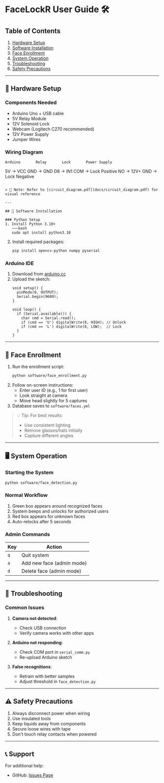 # FaceLockR User Guide 🛠️

## Table of Contents
1. [Hardware Setup](#-hardware-setup)
2. [Software Installation](#-software-installation)
3. [Face Enrollment](#-face-enrollment)
4. [System Operation](#-system-operation)
5. [Troubleshooting](#-troubleshooting)
6. [Safety Precautions](#⚠️-safety-precautions)

---

## 🔌 Hardware Setup

### Components Needed
- Arduino Uno + USB cable
- 5V Relay Module
- 12V Solenoid Lock
- Webcam (Logitech C270 recommended)
- 12V Power Supply
- Jumper Wires

### Wiring Diagram
~~~
Arduino       Relay       Lock       Power Supply
~~~~~
5V     →     VCC
GND    →     GND
D8     →     IN1
                   COM → Lock Positive
                   NO  → 12V+
GND    → Lock Negative
~~~

> 📌 Note: Refer to [circuit_diagram.pdf](docs/circuit_diagram.pdf) for visual reference

---

## 💾 Software Installation

### Python Setup
1. Install Python 3.10+
   ~~~bash
   sudo apt install python3.10
   ~~~
2. Install required packages:
   ~~~bash
   pip install opencv-python numpy pyserial
   ~~~

### Arduino IDE
1. Download from [arduino.cc](https://www.arduino.cc/en/software)
2. Upload the sketch:
   ~~~arduino
   void setup() {
     pinMode(8, OUTPUT);
     Serial.begin(9600);
   }

   void loop() {
     if (Serial.available()) {
       char cmd = Serial.read();
       if (cmd == 'U') digitalWrite(8, HIGH); // Unlock
       if (cmd == 'L') digitalWrite(8, LOW);  // Lock
     }
   }
   ~~~

---

## 📸 Face Enrollment

1. Run the enrollment script:
   ~~~bash
   python software/face_enrollment.py
   ~~~
2. Follow on-screen instructions:
   - Enter user ID (e.g., 1 for first user)
   - Look straight at camera
   - Move head slightly for 5 captures
3. Database saves to `software/faces.yml`

> 💡 Tip: For best results:
> - Use consistent lighting
> - Remove glasses/hats initially
> - Capture different angles

---

## 🖥️ System Operation

### Starting the System
~~~bash
python software/face_detection.py
~~~

### Normal Workflow
1. Green box appears around recognized faces
2. System beeps and unlocks for authorized users
3. Red box appears for unknown faces
4. Auto-relocks after 5 seconds

### Admin Commands
| Key | Action |
|-----|--------|
| `q` | Quit system |
| `a` | Add new face (admin mode) |
| `d` | Delete face (admin mode) |

---

## 🐞 Troubleshooting

### Common Issues
1. **Camera not detected**:
   - Check USB connection
   - Verify camera works with other apps

2. **Arduino not responding**:
   - Check COM port in `serial_comm.py`
   - Re-upload Arduino sketch

3. **False recognitions**:
   - Retrain with better samples
   - Adjust threshold in `face_detection.py`

---

## ⚠️ Safety Precautions
1. Always disconnect power when wiring
2. Use insulated tools
3. Keep liquids away from components
4. Secure loose wires with tape
5. Don't touch relay contacts when powered

---

## 📞 Support
For additional help:
- GitHub: [Issues Page](https://github.com/HariCodesHere/FaceLockR/issues)


